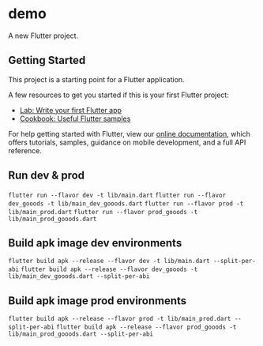 # demo

A new Flutter project.

## Getting Started

This project is a starting point for a Flutter application.

A few resources to get you started if this is your first Flutter project:

- [Lab: Write your first Flutter app](https://flutter.dev/docs/get-started/codelab)
- [Cookbook: Useful Flutter samples](https://flutter.dev/docs/cookbook)

For help getting started with Flutter, view our
[online documentation](https://flutter.dev/docs), which offers tutorials,
samples, guidance on mobile development, and a full API reference.

## Run dev & prod
`flutter run --flavor dev -t lib/main.dart`
`flutter run --flavor dev_gooods -t lib/main_dev_gooods.dart`
`flutter run --flavor prod -t lib/main_prod.dart`
`flutter run --flavor prod_gooods -t lib/main_prod_gooods.dart`

## Build apk image dev environments
`flutter build apk --release --flavor dev -t lib/main.dart --split-per-abi`
`flutter build apk --release --flavor dev_gooods -t lib/main_dev_gooods.dart --split-per-abi`
## Build apk image prod environments
`flutter build apk --release --flavor prod -t lib/main_prod.dart --split-per-abi`
`flutter build apk --release --flavor prod_gooods -t lib/main_prod_gooods.dart --split-per-abi`